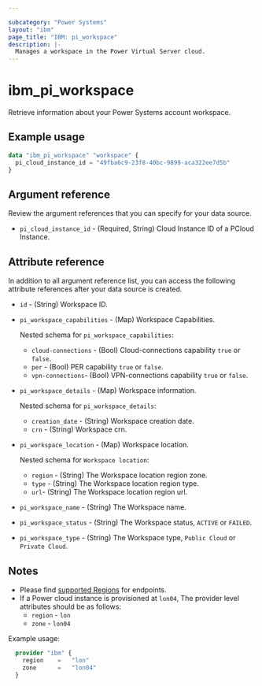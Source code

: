 ```yaml
---

subcategory: "Power Systems"
layout: "ibm"
page_title: "IBM: pi_workspace"
description: |-
  Manages a workspace in the Power Virtual Server cloud.
---
```


# ibm_pi_workspace

Retrieve information about your Power Systems account workspace.

## Example usage

```terraform
data "ibm_pi_workspace" "workspace" {
  pi_cloud_instance_id = "49fba6c9-23f8-40bc-9899-aca322ee7d5b"
}
```
  
## Argument reference

Review the argument references that you can specify for your data source.

- `pi_cloud_instance_id` - (Required, String) Cloud Instance ID of a PCloud Instance.

## Attribute reference

In addition to all argument reference list, you can access the following attribute references after your data source is created.

- `id` - (String) Workspace ID.
- `pi_workspace_capabilities` - (Map) Workspace Capabilities.

    Nested schema for `pi_workspace_capabilities`:
  - `cloud-connections` - (Bool) Cloud-connections capability `true` or `false`.
  - `per` - (Bool) PER capability `true` or `false`.
  - `vpn-connections`- (Bool) VPN-connections capability `true` or `false`.
- `pi_workspace_details` - (Map) Workspace information.

    Nested schema for `pi_workspace_details`:
  - `creation_date` - (String) Workspace creation date.
  - `crn` - (String) Workspace crn.
- `pi_workspace_location` - (Map) Workspace location.

    Nested schema for `Workspace location`:
  - `region` - (String) The Workspace location region zone.
  - `type` - (String) The Workspace location region type.
  - `url`- (String) The Workspace location region url.
- `pi_workspace_name` - (String) The Workspace name.
- `pi_workspace_status` - (String) The Workspace status, `ACTIVE` or `FAILED`.
- `pi_workspace_type` - (String) The Workspace type, `Public Cloud` or `Private Cloud`.

## Notes

- Please find [supported Regions](https://cloud.ibm.com/apidocs/power-cloud#endpoint) for endpoints.
- If a Power cloud instance is provisioned at `lon04`, The provider level attributes should be as follows:
  - `region` - `lon`
  - `zone` - `lon04`

Example usage:

  ```terraform
    provider "ibm" {
      region    =   "lon"
      zone      =   "lon04"
    }
  ```
